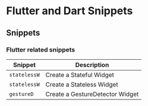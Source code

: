 # Flutter and Dart Snippets

## Snippets

### Flutter related snippets

| Snippet        | Description                                                                      |
| -------------- | -------------------------------------------------------------------------------- |
| `statelessW`   | Create a Stateful  Widget                                                        |
| `statelessW`   | Create a Stateless Widget |
| `gestureD`     | Create a GestureDetector Widget |
